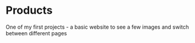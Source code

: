 # Products

One of my first projects - a basic website to see a few images and switch between different pages
